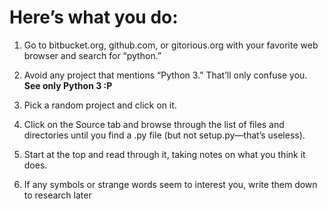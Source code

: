 # Here’s what you do:  
 1. Go to bitbucket.org, github.com, or gitorious.org with your favorite web  
 browser and search for “python.”  

 2. Avoid any project that mentions “Python 3.” That’ll only confuse you.  
 **See only Python 3 :P**   

 3. Pick a random project and click on it.  

 4. Click on the Source tab and browse through the list of files and   
 directories until you find a .py file (but not setup.py—that’s useless).  

 5. Start at the top and read through it, taking notes on what you think it does.

 6. If any symbols or strange words seem to interest you, write them down to   research later  
 
